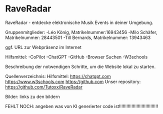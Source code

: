# RaveRadar
RaveRadar - entdecke elektronische Musik Events in deiner Umgebung. 

Gruppenmitglieder:
-Léo König, Matrikelnummer:16943456
-Milo Schäfer, Matrikelnummer: 28443501
-Till Bernards, Matrikelnummer: 13943463

ggf. URL zur Webpräsenz im Internet

Hilfsmittel:
-CoPilot
-ChatGPT
-GitHub
-Browser Suchen
-W3schools

Beschreibung der notwendigen Schritte, um die Website lokal zu starten.

Quellenverzeichnis:
Hilfsmittel:
https://chatgpt.com
https://www.w3schools.com
https://github.com
Unser repository: https://github.com/Tutoxx/RaveRadar

Bilder:
links zu den bildern

FEHLT NOCH: angeben was von KI generierter code ist!!!!!!!!!!!!!!!!!!!!!!!!!!!!!!!